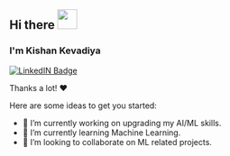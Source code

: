 
## Hi there <img src="https://raw.githubusercontent.com/MartinHeinz/MartinHeinz/master/wave.gif" width="35px">

### I'm Kishan Kevadiya

<!-- ![](https://komarev.com/ghpvc/?username=kkevadiya797&label=View+Counter) -->

[![LinkedIN Badge](https://img.shields.io/badge/LinkdeIN-Kishan-blue)](https://www.linkedin.com/in/kishan-kevadiya-889332188/) 



Thanks a lot! ❤️

<!--  ![Kishan's github stats](https://github-readme-stats.vercel.app/api?username=kkevadiya797&theme=nightowl&show_icons=true) -->

<!--
**kkevadiya797/kkevadiya797** is a ✨ _special_ ✨ repository because its `README.md` (this file) appears on your GitHub profile.
-->
Here are some ideas to get you started:

- 🔭 I’m currently working on upgrading my AI/ML skills.
- 🌱 I’m currently learning Machine Learning.
- 👯 I’m looking to collaborate on ML related projects.
<!-- - 🤔 I’m looking for help with ... -->
<!-- - 💬 Ask me about ... -->
<!-- - 📫 How to reach me: ... -->
<!-- - 😄 Pronouns: ... -->
<!-- - ⚡ Fun fact: ... -->
